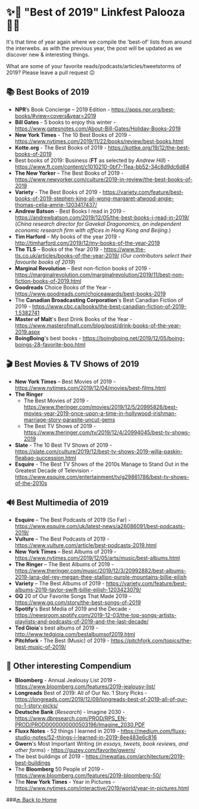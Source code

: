 # ✨💫 "Best of 2019" Linkfest Palooza 💫✨

It's that time of year again where we compile the 'best-of' lists from around the interwebs. as with the previous year, the post will be updated as we discover new & interesting things.  

What are some of your favorite reads/podcasts/articles/tweetstorms of 2019?  Please leave a pull request 😉

## 📚 Best Books of 2019
* **NPR**’s Book Concierge – 2019 Edition - https://apps.npr.org/best-books/#view=covers&year=2019
* **Bill Gates** - 5 books to enjoy this winter - https://www.gatesnotes.com/About-Bill-Gates/Holiday-Books-2019
* **New York Times** - The 10 Best Books of 2019 - https://www.nytimes.com/2019/11/22/books/review/best-books.html
* **Kotte.org** - The Best Books of 2019 - https://kottke.org/19/12/the-best-books-of-2019
* Best books of 2019: Business (**FT** as selected by *Andrew Hill*) - https://www.ft.com/content/c1010210-0bf7-11ea-bb52-34c8d9dc6d84
* **The New Yorker** – The Best Books of 2019 - https://www.newyorker.com/culture/2019-in-review/the-best-books-of-2019
* **Variety** - The Best Books of 2019 - https://variety.com/feature/best-books-of-2019-stephen-king-ali-wong-margaret-atwood-angie-thomas-celia-amrie-1203417437/
* **Andrew Batson** - Best Books I read in 2019 - https://andrewbatson.com/2019/12/05/the-best-books-i-read-in-2019/
(*China research director for Gavekal Dragonomics, an independent economic research firm with offices in Hong Kong and Beijing.*)
* **Tim Harford** – My books of the year 2019 - http://timharford.com/2019/12/my-books-of-the-year-2019
* **The TLS** – Books of the Year 2019 - https://www.the-tls.co.uk/articles/books-of-the-year-2019/ (*Our contributors select their favourite books of 2019*)
* **Marginal Revolution** – Best non-fiction books of 2019 - https://marginalrevolution.com/marginalrevolution/2019/11/best-non-fiction-books-of-2019.html
* **Goodreads** Choice Books of the Year - https://www.goodreads.com/choiceawards/best-books-2019
* The **Canadian Broadcasting Corporation**'s Best Canadian Fiction of 2019 - https://www.cbc.ca/books/the-best-canadian-fiction-of-2019-1.5382741
* **Master of Malt**'s Best Drink Books of the Year - https://www.masterofmalt.com/blog/post/drink-books-of-the-year-2019.aspx
* **BoingBoing**'s best books - https://boingboing.net/2019/12/05/boing-boings-28-favorite-boo.html

## 🎬 Best Movies & TV Shows of 2019
* **New York Times** – Best Movies of 2019 - https://www.nytimes.com/2019/12/04/movies/best-films.html
* **The Ringer** 
    * The Best Movies of 2019 - https://www.theringer.com/movies/2019/12/5/20995826/best-movies-year-2019-once-upon-a-time-in-hollywood-irishman-marriage-story-parasite-uncut-gems
    * The Best TV Shows of 2019 - https://www.theringer.com/tv/2019/12/4/20994045/best-tv-shows-2019
* **Slate** - The 10 Best TV Shows of 2019 - https://slate.com/culture/2019/12/best-tv-shows-2019-willa-paskin-fleabag-succession.html
* **Esquire** - The Best TV Shows of the 2010s Manage to Stand Out in the Greatest Decade of Television - https://www.esquire.com/entertainment/tv/g29861786/best-tv-shows-of-the-2010s

## 🔊 Best Multimedia of 2019
* **Esquire** – The Best Podcasts of 2019 (So Far) - https://www.esquire.com/uk/latest-news/a26086091/best-podcasts-2019/
* **Vulture** – The Best Podcasts of 2019 - https://www.vulture.com/article/best-podcasts-2019.html
* **New York Times** – Best Albums of 2019 - https://www.nytimes.com/2019/12/05/arts/music/best-albums.html
* **The Ringer** – The Best Albums of 2019 - https://www.theringer.com/music/2019/12/3/20992882/best-albums-2019-lana-del-rey-megan-thee-stallion-purple-mountains-billie-eilish
* **Variety** – The Best Albums of 2019 - https://variety.com/feature/best-albums-2019-taylor-swift-billie-eilish-1203423079/
* **GQ** 20 of Our Favorite Songs That Made 2019 - https://www.gq.com/story/the-best-songs-of-2019
* **Spotify**'s Best Media of 2019 and the Decade - https://newsroom.spotify.com/2019-12-03/the-top-songs-artists-playlists-and-podcasts-of-2019-and-the-last-decade/
* **Ted Gioia**'s best albums of 2019 - http://www.tedgioia.com/bestalbumsof2019.html
* **Pitchfork** - The Best (Music) of 2019 - https://pitchfork.com/topics/the-best-music-of-2019/

## 🧠 Other interesting Compendium
* **Bloomberg** - Annual Jealousy List 2019 - https://www.bloomberg.com/features/2019-jealousy-list/
* **Longreads** Best of 2019: All of Our No. 1 Story Picks - https://longreads.com/2019/12/09/longreads-best-of-2019-all-of-our-no-1-story-picks/
* **Deutsche Bank** (*Research*) - Imagine 2030 - https://www.dbresearch.com/PROD/RPS_EN-PROD/PROD0000000000503196/Imagine_2030.PDF
* **Fluxx Notes** - 52 things I learned in 2019 - https://medium.com/fluxx-studio-notes/52-things-i-learned-in-2019-8ee483e6c816
* **Gwern**'s Most Important Writing (*in essays, tweets, book reviews, and other forms*) - https://guzey.com/favorite/gwern/
* The best buildings of 2019 - https://newatlas.com/architecture/2019-best-buildings
* The **Bloomberg** 50 People of 2019 - https://www.bloomberg.com/features/2019-bloomberg-50/
* The **New York Times** - Year in Pictures - https://www.nytimes.com/interactive/2019/world/year-in-pictures.html

###[🔙 Back to Home](README.md)
